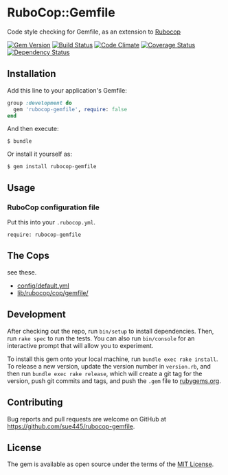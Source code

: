# RuboCop::Gemfile

Code style checking for Gemfile, as an extension to [Rubocop](https://github.com/bbatsov/rubocop)

[![Gem Version](https://badge.fury.io/rb/rubocop-gemfile.svg)](https://badge.fury.io/rb/rubocop-gemfile)
[![Build Status](https://travis-ci.org/sue445/rubocop-gemfile.svg?branch=master)](https://travis-ci.org/sue445/rubocop-gemfile)
[![Code Climate](https://codeclimate.com/github/sue445/rubocop-gemfile/badges/gpa.svg)](https://codeclimate.com/github/sue445/rubocop-gemfile)
[![Coverage Status](https://coveralls.io/repos/github/sue445/rubocop-gemfile/badge.svg?branch=master)](https://coveralls.io/github/sue445/rubocop-gemfile?branch=master)
[![Dependency Status](https://gemnasium.com/badges/github.com/sue445/rubocop-gemfile.svg)](https://gemnasium.com/github.com/sue445/rubocop-gemfile)

## Installation

Add this line to your application's Gemfile:

```ruby
group :development do
  gem 'rubocop-gemfile', require: false
end
```

And then execute:

    $ bundle

Or install it yourself as:

    $ gem install rubocop-gemfile

## Usage

### RuboCop configuration file

Put this into your `.rubocop.yml`.

```
require: rubocop-gemfile
```

## The Cops
see these.

* [config/default.yml](config/default.yml)
* [lib/rubocop/cop/gemfile/](lib/rubocop/cop/gemfile/)

## Development

After checking out the repo, run `bin/setup` to install dependencies. Then, run `rake spec` to run the tests. You can also run `bin/console` for an interactive prompt that will allow you to experiment.

To install this gem onto your local machine, run `bundle exec rake install`. To release a new version, update the version number in `version.rb`, and then run `bundle exec rake release`, which will create a git tag for the version, push git commits and tags, and push the `.gem` file to [rubygems.org](https://rubygems.org).

## Contributing

Bug reports and pull requests are welcome on GitHub at https://github.com/sue445/rubocop-gemfile.


## License

The gem is available as open source under the terms of the [MIT License](http://opensource.org/licenses/MIT).

